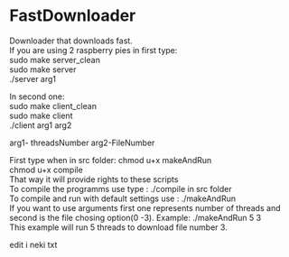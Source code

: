 # FastDownloader
Downloader that downloads fast.  
If you are using 2 raspberry pies in first type:  
sudo make server_clean  
sudo make server  
./server arg1  

In second one:  
sudo make client_clean  
sudo make client  
./client arg1 arg2  

arg1- threadsNumber arg2-FileNumber

First type when in src folder: chmod u+x makeAndRun  
chmod u+x compile  
That way it will provide rights to these scripts   
To compile the programms use type : ./compile in src folder   
To compile and run with default settings use : ./makeAndRun  
If you want to use arguments first one represents number of threads and second is the file chosing option(0 -3).
Example: ./makeAndRun 5 3  
This example will run 5 threads to download file number 3.

 
 
edit
i neki txt  

